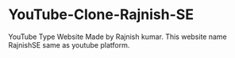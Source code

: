 # YouTube-Clone-Rajnish-SE
YouTube Type Website Made by Rajnish kumar. This website name RajnishSE  same as youtube platform.
